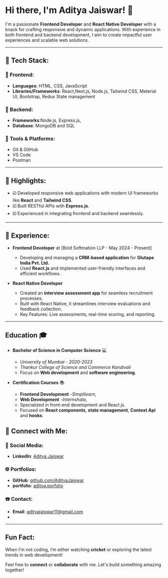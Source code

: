 # Hi there, I'm Aditya Jaiswar! 👋

I'm a passionate **Frontend Developer** and **React Native Developer** with a knack for crafting responsive and dynamic  applications. With experience in both frontend and backend development, I aim to create impactful user experiences and scalable web solutions.

---

## 🔧 Tech Stack:

### 🔣 Frontend:
- **Languages**: HTML, CSS, JavaScript
- **Libraries/Frameworks**: React,Next.js, Node.js, Tailwind CSS, Material UI, Bootstrap, Redux State management

### 🤟 Backend:
- **Frameworks**:Node.js, Express.js, 
- **Database**: MongoDB and SQL

### 🔎 Tools & Platforms:
- Git & GitHub
- VS Code
- Postman

---

## 🌟 Highlights:
- ☑️ Developed responsive web applications with modern UI frameworks like **React** and **Tailwind CSS**.
- ☑️ Built RESTful APIs with **Express.js**.
- ☑️ Experienced in integrating frontend and backend seamlessly.

---

## 🎯 Experience:
- **Frontend Developer** at [Bold Softmation LLP - May 2024 - Present]
  - Developing and managing a **CRM-based application** for **Glutape India Pvt. Ltd.**  
  - Used **React.js** and implemented user-friendly interfaces and efficient workflows.

- **React Native Developer**  
  - Created an **interview assessment app** for seamless recruitment processes.
  - Built with React Native, it streamlines interview evaluations and feedback collection.
  - Key Features: Live assessments, real-time scoring, and reporting.
---

## Education 🎓

- **Bachelor of Science in Computer Science** 💻  
  - *University of Mumbai* - *2020-2023*
  - *Thankur College of Science and Commerce Kandivali*  
  - Focus on **Web development** and **software engineering**.

- **Certification Courses** 📚   
  - **Frontend Development** -*Simplilearn*,
  - **Web Development** -*Internshala*, 
  - Specialized in front-end development and React.js.
  - Focused on **React components**, **state management**, **Context Api** and **hooks**.

## 📢 Connect with Me:

### 🔗 Social Media:
- **LinkedIn**: [Aditya Jaiswar](https://www.linkedin.com/in/aditya-jaiswar-60a167217/)

### 🌐 Portfolios:
- **GitHub**: [github.com/AdityaJaiswar](https://github.com/Adityajaiswar11/AdityaJaiswar)
- **portfolio**: [aditya.porfolio](https://portfolio-drab-pi-37.vercel.app/)

### ☎️ Contact:
- **Email**: adityajaiswar11@gmail.com
- 
---

##  Fun Fact:
When I’m not coding, I’m either watching **cricket** or exploring the latest trends in web development!

Feel free to **connect** or **collaborate** with me. Let's build something amazing together!


